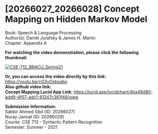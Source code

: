 # [20266027_20266028] Concept Mapping on Hidden Markov Model  
Book: Speech & Language Processing  
Author(s): Daniel Jurafsky & James H. Martin  
Chapter: Appendix A  

**For watching the video demonstration, please click the following thumbnail:**  

[![CSE-712_BRACU_Spring21](https://img.youtube.com/vi/cG3yOsbsqbo/0.jpg)](https://youtu.be/cG3yOsbsqbo)

**Or, you can access the video directly by this link:** https://youtu.be/cG3yOsbsqbo  
**Also github video link:**  
**Cocept Mapping Lucid App Link:** https://lucid.app/lucidchart/4ba48d80-add9-4f07-adc1-81247c361f48/view  

**Submission Information:**  
Sabbir Ahmed Sibli (ID: 20266027)  
Nuray Jannat (ID: 20266028)    
Course: CSE 713 - Syntactic Pattern Recognition  
Semester: Summer - 2021  
